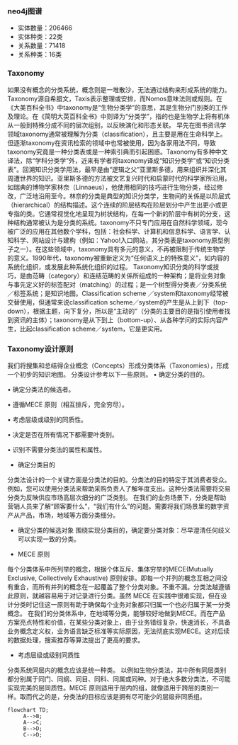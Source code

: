 ### neo4j图谱
- 实体数量：206466
- 实体种类：22类
- 关系数量：71418
- 关系种类：16类

### Taxonomy

如果没有概念的分类系统，概念则是一堆散沙，无法通过结构来形成系统的能力。
Taxonomy源自希腊文，Taxis表示整理或安排，而Nomos意味法则或规则。在《大美百科全书》中taxonomy是“生物分类学”的意思，其是生物分门别类的工作及理论。在《简明大英百科全书》中则译为“分类学”，指的也是生物学上将有机体从一般到特殊分成不同的层次组别，以反映演化和形态关联。
早先在图书资讯学领域taxonomy通常被理解为分类（classification），且主要是用在生命科学上。但逐渐taxonomy在资讯检索的领域中也常被使用，因为各家用法不同，导致taxonomy究竟是一种分类表或是一种索引典而引起困惑。Taxonomy有多种中文译法，除“学科分类学”外，近来有学者将taxonomy译成“知识分类学”或“知识分类表”。回溯知识分类学用法，最早是由“逻辑之父”亚里斯多德，用来组织并深化其周遭世界的知识。亚里斯多德的方法被文艺复兴时代和启蒙时代的科学家所沿用，如瑞典的博物学家林奈（Linnaeus），他使用相同的技巧进行生物分类，经过修改，广泛地沿用至今。林奈的分类是典型的知识分类学，生物间的关係是以阶层式（hierarchical）的结构描述。这个连续的阶层结构在阶层划分中产生出更小或更专指的类。它通常视觉化地呈现为树状结构，在每一个新的阶层中有树的分支，这种结构通常被认为是分类的系统。taxonomy不只专门应用在自然科学领域，现今被广泛的应用在其他数个学科，包括：社会科学、计算机和信息科学、语言学、认知科学、网站设计与建构（例如：Yahoo!入口网站，其分类表是taxonomy原型例子之一）。在这些领域中，taxonomy具有多元的意义，不再被限制于传统生物学的意义。1990年代，taxonomy被重新定义为“任何语义上的特殊意义”，如内容的系统化组织，或发展此种系统化组织的过程。
Taxonomy知识分类的科学或技巧，是由范畴（category）和连结范畴的关係所组成的一种架构；是将业务对象与事先定义好的标签配对（matching）的过程；是一个树型得分类表／分类系统／标签系统；是知识地图。Classification scheme ／system和taxonomy经常被交替使用，但通常来说classification scheme／system的产生是从上到下（top-down），根据主题，向下复分，所以是“主动的”（分类的主要目的是指引使用者找到资讯的主体）；taxonomy是从下到上（bottom-up）、从各种学问的实际内容产生，比起classification scheme／system，它是更实用。

### Taxonomy设计原则

我们将搜集和总结得企业概念（Concepts）形成分类体系（Taxonomies），形成一个初步的知识地图。
分类设计参考以下一些原则。
•	确定分类的目的。

•	确定分类法的候选者。

•	遵循MECE 原则（相互排斥，完全穷尽）。

•	考虑层级或级别的同质性。

•	决定是否在所有情况下都需要叶类别。

•	识别不需要分类法的属性和属性。

- 确定分类目的

分类法设计的一个关键方面是分类法的目的。分类法的目的特定于其消费者受众。
例如，您可以使用分类法来帮助采购负责人了解年度支出。这种分类法需要将交易分类为反映供应市场高层次细分的广泛类别。
在我们的业务场景下，分类是帮助营销人员来了解“顾客要什么”，“我们有什么”的问题。需要将我们场景里的数字资产从产品，市场，地域等方面分类细分。
- 确定分类的候选对象
围绕实现分类目的，确定要分类对象：尽早澄清任何歧义可以实现一致的分类。

- MECE 原则

每个分类体系中所列举的概念，根据个体互斥、集体穷举的MECE(Mutually Exclusive, Collectively Exhaustive) 原则安排。即每一个并列的概念互相之间没有重合，而所有并列的概念在一起覆盖了整个分类对象。不重不漏。分类法越遵循此原则，就越容易用于对记录进行分类。虽然 MECE 在实践中很难实现，但在设计分类时记住这一原则有助于确保每个业务对象都只归属一个也必归属于某一分类概念。
在我们的分类体系中，在地域等分类，能够较好地做到MECE。而在产品方案亮点特性和价值，在某些分类对象上，由于业务错综复杂，快速消长，不具备业务概念定义权，业务语言缺乏标准等实际原因，无法彻底实现MECE。这对后续的数据处理，搜索推荐等算法提出了更高的要求。

- 考虑层级或级别同质性

分类系统同层内的概念应该是统一种类。
以例如生物分类法，其中所有同层类别都分别属于同门、同纲、同目、同科、同属或同种。对于绝大多数分类法，不可能实现完美的层同质性。MECE 原则适用于层内的组，就像适用于跨层的类别一样。取而代之的是，分类法的目标应该是拥有尽可能少的层级非同质组。

```mermaid
flowchart TD;
     A-->B;
     A-->C;
     B-->D;
     C-->D;
